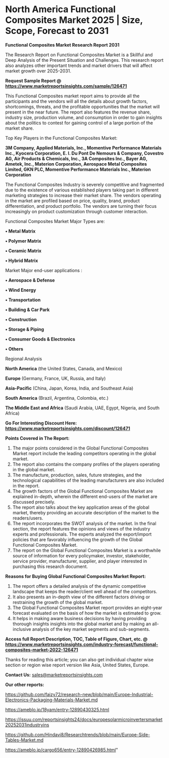 # North America Functional Composites Market 2025 | Size, Scope, Forecast to 2031

<strong>Functional Composites Market Research Report 2031</strong>

The Research Report on Functional Composites Market is a Skillful and Deep Analysis of the Present Situation and Challenges. This research report also analyzes other important trends and market drivers that will affect market growth over 2025-2031.

<strong>Request Sample Report @ <a href=https://www.marketreportsinsights.com/sample/126471>https://www.marketreportsinsights.com/sample/126471</a></strong>

This Functional Composites market report aims to provide all the participants and the vendors will all the details about growth factors, shortcomings, threats, and the profitable opportunities that the market will present in the near future. The report also features the revenue share, industry size, production volume, and consumption in order to gain insights about the politics to contest for gaining control of a large portion of the market share.

Top Key Players in the Functional Composites Market:

<strong>3M Company, Applied Materials, Inc., Momentive Performance Materials Inc., Kyocera Corporation, E. I. Du Pont De Nemours & Company, Covestro AG, Air Products & Chemicals, Inc., 3A Composites Inc., Bayer AG, Ametek, Inc., Materion Corporation, Aerospace Metal Composites Limited, GKN PLC, Momentive Performance Materials Inc., Materion Corporation</strong>

The Functional Composites Industry is severely competitive and fragmented due to the existence of various established players taking part in different marketing strategies to increase their market share. The vendors operating in the market are profiled based on price, quality, brand, product differentiation, and product portfolio. The vendors are turning their focus increasingly on product customization through customer interaction.

Functional Composites Market Major Types are:

<strong>• Metal Matrix

• Polymer Matrix

• Ceramic Matrix

• Hybrid Matrix</strong>

Market Major end-user applications :

<strong>• Aerospace & Defense

• Wind Energy

• Transportation

• Building & Car Park

• Construction

• Storage & Piping

• Consumer Goods & Electronics

• Others</strong>

Regional Analysis

</u><strong><b>North America</b></strong> (the United States, Canada, and Mexico)

<strong><b>Europe </b></strong>(Germany, France, UK, Russia, and Italy)

<strong><b>Asia-Pacific</b></strong> (China, Japan, Korea, India, and Southeast Asia)

<strong><b>South America</b></strong> (Brazil, Argentina, Colombia, etc.)

<strong><b>The Middle East and Africa</b></strong> (Saudi Arabia, UAE, Egypt, Nigeria, and South Africa)

<strong>Go For Interesting Discount Here: <a href=https://www.marketreportsinsights.com/discount/126471>https://www.marketreportsinsights.com/discount/126471</a></strong>

<strong>Points Covered in The Report:</strong>
<ol>
  <li>The major points considered in the Global Functional Composites Market report include the leading competitors operating in the global market.</li>
  <li>The report also contains the company profiles of the players operating in the global market.</li>
  <li>The manufacture, production, sales, future strategies, and the technological capabilities of the leading manufacturers are also included in the report.</li>
  <li>The growth factors of the Global Functional Composites Market are explained in-depth, wherein the different end-users of the market are discussed precisely.</li>
  <li>The report also talks about the key application areas of the global market, thereby providing an accurate description of the market to the readers/users.</li>
  <li>The report incorporates the SWOT analysis of the market. In the final section, the report features the opinions and views of the industry experts and professionals. The experts analyzed the export/import policies that are favorably influencing the growth of the Global Functional Composites Market.</li>
  <li>The report on the Global Functional Composites Market is a worthwhile source of information for every policymaker, investor, stakeholder, service provider, manufacturer, supplier, and player interested in purchasing this research document.</li>
</ol>
<strong>Reasons for Buying Global Functional Composites Market Report:</strong>

<ol>
  <li>The report offers a detailed analysis of the dynamic competitive landscape that keeps the reader/client well ahead of the competitors.</li>
  <li>It also presents an in-depth view of the different factors driving or restraining the growth of the global market.</li>
  <li>The Global Functional Composites Market report provides an eight-year forecast evaluated on the basis of how the market is estimated to grow.</li>
  <li>It helps in making aware business decisions by having providing thorough insights insights into the global market and by making an all-inclusive analysis of the key market segments and sub-segments.</li>
</ol>
<strong>Access full Report Description, TOC, Table of Figure, Chart, etc. @ <a href=https://www.marketreportsinsights.com/industry-forecast/functional-composites-market-2022-126471>https://www.marketreportsinsights.com/industry-forecast/functional-composites-market-2022-126471</a></strong>


Thanks for reading this article; you can also get individual chapter wise section or region wise report version like Asia, United States, Europe.

<strong>Contact Us:</strong>
sales@marketreportsinsights.com

<strong>Our other reports:</strong>

<a href=https://github.com/faizy72/research-new/blob/main/Europe-Industrial-Electronics-Packaging-Materials-Market.md>https://github.com/faizy72/research-new/blob/main/Europe-Industrial-Electronics-Packaging-Materials-Market.md</a>

<a href=https://ameblo.jp/18yam/entry-12890430325.html>https://ameblo.jp/18yam/entry-12890430325.html</a>

<a href=https://issuu.com/reportsinsights24/docs/europesolarmicroinvertersmarket20252031industryins>https://issuu.com/reportsinsights24/docs/europesolarmicroinvertersmarket20252031industryins</a>

<a href=https://github.com/Hindavi8/Researchtrends/blob/main/Europe-Side-Tables-Market.md>https://github.com/Hindavi8/Researchtrends/blob/main/Europe-Side-Tables-Market.md</a>

<a href=https://ameblo.jp/cargo656/entry-12890426985.html>https://ameblo.jp/cargo656/entry-12890426985.html</a>"
